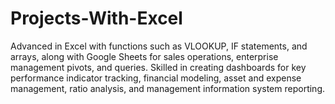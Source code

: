 # Projects-With-Excel
Advanced in Excel with functions such as VLOOKUP, IF statements, and arrays, along with Google Sheets for sales operations, enterprise management pivots, and queries. Skilled in creating dashboards for key performance indicator tracking, financial modeling, asset and expense management, ratio analysis, and management information system reporting.
